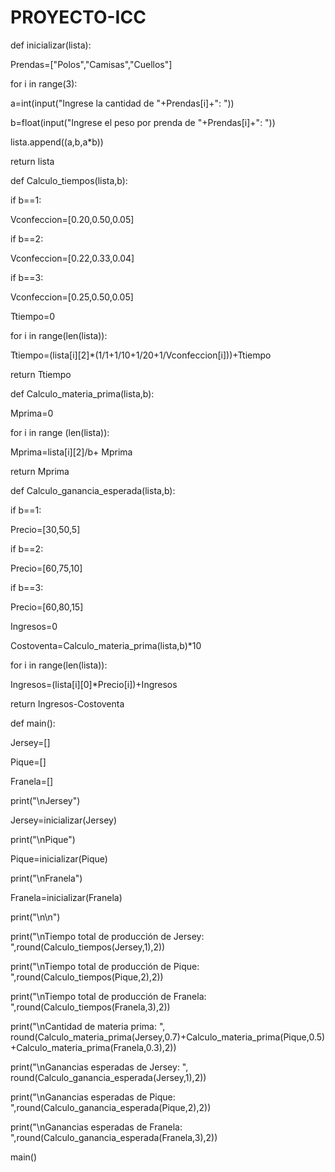 # PROYECTO-ICC
def inicializar(lista):

 Prendas=["Polos","Camisas","Cuellos"]

 for i in range(3):

   a=int(input("Ingrese la cantidad de "+Prendas[i]+": "))

   b=float(input("Ingrese el peso por prenda de "+Prendas[i]+": "))

   lista.append((a,b,a*b))

 return lista


def Calculo_tiempos(lista,b):

 if b==1:

   Vconfeccion=[0.20,0.50,0.05]

 if b==2:

   Vconfeccion=[0.22,0.33,0.04]

 if b==3:

   Vconfeccion=[0.25,0.50,0.05]

 Ttiempo=0

 for i in range(len(lista)):

   Ttiempo=(lista[i][2]*(1/1+1/10+1/20+1/Vconfeccion[i]))+Ttiempo

 return Ttiempo


def Calculo_materia_prima(lista,b):

 Mprima=0

 for i in range (len(lista)):

   Mprima=lista[i][2]/b+ Mprima

 return Mprima


def Calculo_ganancia_esperada(lista,b):

 if b==1:

   Precio=[30,50,5]

 if b==2:

   Precio=[60,75,10]

 if b==3:

   Precio=[60,80,15]

 Ingresos=0

 Costoventa=Calculo_materia_prima(lista,b)*10

 for i in range(len(lista)):

   Ingresos=(lista[i][0]*Precio[i])+Ingresos

 return Ingresos-Costoventa



def main():

 Jersey=[]

 Pique=[]

 Franela=[]

 print("\nJersey")

 Jersey=inicializar(Jersey)

 print("\nPique")

 Pique=inicializar(Pique)

 print("\nFranela")

 Franela=inicializar(Franela)

 print("\n\n")

 print("\nTiempo total de producción de Jersey: ",round(Calculo_tiempos(Jersey,1),2))

 print("\nTiempo total de producción de Pique: ",round(Calculo_tiempos(Pique,2),2))

 print("\nTiempo total de producción de Franela: ",round(Calculo_tiempos(Franela,3),2))

 print("\nCantidad de materia prima: ", round(Calculo_materia_prima(Jersey,0.7)+Calculo_materia_prima(Pique,0.5)+Calculo_materia_prima(Franela,0.3),2))

 print("\nGanancias esperadas de Jersey: ", round(Calculo_ganancia_esperada(Jersey,1),2))

 print("\nGanancias esperadas de Pique: ",round(Calculo_ganancia_esperada(Pique,2),2))

 print("\nGanancias esperadas de Franela: ",round(Calculo_ganancia_esperada(Franela,3),2))


main()
